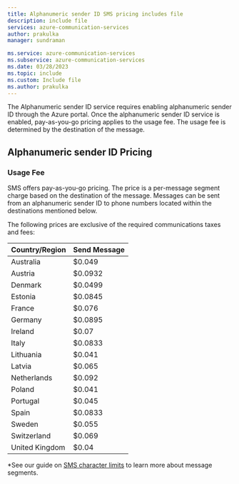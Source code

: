 ```yaml
---
title: Alphanumeric sender ID SMS pricing includes file
description: include file
services: azure-communication-services
author: prakulka
manager: sundraman

ms.service: azure-communication-services
ms.subservice: azure-communication-services
ms.date: 03/28/2023
ms.topic: include
ms.custom: Include file
ms.author: prakulka
---
```


The Alphanumeric sender ID service requires enabling alphanumeric sender ID through the Azure portal. Once the alphanumeric sender ID service is enabled, pay-as-you-go pricing applies to the usage fee. The usage fee is determined by the destination of the message.

##  Alphanumeric sender ID  Pricing

### Usage Fee
SMS offers pay-as-you-go pricing. The price is a per-message segment charge based on the destination of the message. Messages can be sent from an alphanumeric sender ID to phone numbers located within the destinations mentioned below. 

The following prices are exclusive of the required communications taxes and fees:

|Country/Region| Send Message |
|-----------|---------|
|Australia| $0.049 | 
|Austria| $0.0932 | 
|Denmark| $0.0499 | 
|Estonia | $0.0845 |
|France | $0.076 |
|Germany | $0.0895 | 
|Ireland| $0.07 | 
|Italy | $0.0833 | 
|Lithuania| $0.041 |
|Latvia | $0.065 | 
|Netherlands| $0.092 | 
|Poland | $0.041 | 
|Portugal | $0.045 | 
|Spain| $0.0833 | 
|Sweden| $0.055 | 
|Switzerland | $0.069 | 
|United Kingdom | $0.04 |

*See our guide on [SMS character limits](../sms/sms-faq.md#what-is-the-sms-character-limit) to learn more about message segments.


